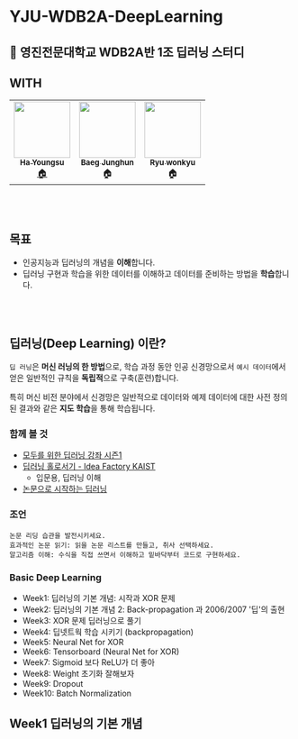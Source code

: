 # YJU-WDB2A-DeepLearning
## :mag_right: 영진전문대학교 WDB2A반 1조 딥러닝 스터디

## WITH

<table>
  <tr> 
    <td align="center"><a href=https://github.com/Hannah0su><img src="https://user-images.githubusercontent.com/102000749/165738552-60e1eac0-3c50-4568-ae38-767c44b3b018.jpg" width="100px;" alt=""/><br /><sub><b>Ha Youngsu</b></sub></a><br /><a href="https://hannah0su.github.io/" title="Code">🏠</a></td>
    <td align="center"><a href=https://github.com/baegjhoon><img src="https://user-images.githubusercontent.com/102000749/165739357-9ea66cf1-8a6e-4b9a-bf77-0a8c9e1a465a.png" width="100px;" alt=""/><br /><sub><b>Baeg Junghun</b></sub></a><br />🏠</td>
    <td align="center"><a href=https://github.com/sila0319><img src="https://user-images.githubusercontent.com/102000749/165739259-24741b3b-92d2-49df-8496-7dab8f58bd97.png" width="100px;" alt=""/><br /><sub><b>Ryu wonkyu</b></sub></a><br />🏠</td>
  </tr>
</table>

<br>
<br>

## 목표
- 인공지능과 딥러닝의 개념을 **이해**합니다.
- 딥러닝 구현과 학습을 위한 데이터를 이해하고 데이터를 준비하는 방법을 **학습**합니다.

<br>
<br>

## 딥러닝(Deep Learning) 이란?
`딥 러닝`은 **머신 러닝의 한 방법**으로, 학습 과정 동안 인공 신경망으로서 `예시 데이터`에서 얻은 일반적인 규칙을 **독립적**으로 구축(훈련)합니다. 

특히 머신 비전 분야에서 신경망은 일반적으로 데이터와 예제 데이터에 대한 사전 정의된 결과와 같은 **지도 학습**을 통해 학습됩니다.

### 함께 볼 것
* [모두를 위한 딥러닝 강좌 시즌1](https://www.youtube.com/playlist?list=PLlMkM4tgfjnLSOjrEJN31gZATbcj_MpUm)
* [딥러닝 홀로서기 - Idea Factory KAIST](https://www.youtube.com/watch?v=hPXeVHdIdmw&list=PLSAJwo7mw8jn8iaXwT4MqLbZnS-LJwnBd)
  * 입문용, 딥러닝 이해
* [논문으로 시작하는 딥러닝](https://www.edwith.org/deeplearningchoi)

### 조언
```
논문 리딩 습관을 발전시키세요.
효과적인 논문 읽기: 읽을 논문 리스트를 만들고, 취사 선택하세요.
알고리즘 이해: 수식을 직접 쓰면서 이해하고 밑바닥부터 코드로 구현하세요.
```
  
### Basic Deep Learning
- Week1: 딥러닝의 기본 개념: 시작과 XOR 문제
- Week2: 딥러닝의 기본 개념 2: Back-propagation 과 2006/2007 '딥'의 출현
- Week3: XOR 문제 딥러닝으로 풀기
- Week4: 딥넷트웍 학습 시키기 (backpropagation)
- Week5: Neural Net for XOR
- Week6: Tensorboard (Neural Net for XOR)
- Week7: Sigmoid 보다 ReLU가 더 좋아
- Week8: Weight 초기화 잘해보자
- Week9: Dropout
- Week10: Batch Normalization


## Week1 딥러닝의 기본 개념
